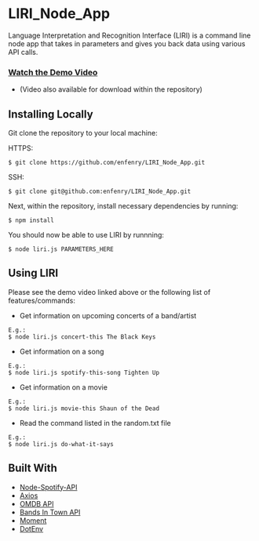 # LIRI_Node_App
Language Interpretation and Recognition Interface (LIRI) is a command line node app that takes in parameters and gives you back data using various API calls.

### [Watch the Demo Video](https://streamable.com/gnr1p)
* (Video also available for download within the repository)

## Installing Locally
Git clone the repository to your local machine: 

HTTPS:
```
$ git clone https://github.com/enfenry/LIRI_Node_App.git
```
SSH:
````
$ git clone git@github.com:enfenry/LIRI_Node_App.git
````

Next, within the repository, install necessary dependencies by running:
````
$ npm install
````

You should now be able to use LIRI by runnning:
````
$ node liri.js PARAMETERS_HERE
````

## Using LIRI
Please see the demo video linked above or the following list of features/commands:
* Get information on upcoming concerts of a band/artist
````
E.g.: 
$ node liri.js concert-this The Black Keys
````
* Get information on a song
````
E.g.: 
$ node liri.js spotify-this-song Tighten Up
````
* Get information on a movie
````
E.g.: 
$ node liri.js movie-this Shaun of the Dead
````

* Read the command listed in the random.txt file
````
E.g.: 
$ node liri.js do-what-it-says
````

## Built With
   * [Node-Spotify-API](https://www.npmjs.com/package/node-spotify-api)
   * [Axios](https://www.npmjs.com/package/axios)
   * [OMDB API](http://www.omdbapi.com)
   * [Bands In Town API](http://www.artists.bandsintown.com/bandsintown-api)
   * [Moment](https://www.npmjs.com/package/moment)
   * [DotEnv](https://www.npmjs.com/package/dotenv)
